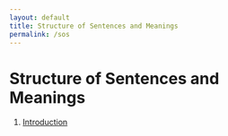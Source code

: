 ```yaml
---
layout: default
title: Structure of Sentences and Meanings
permalink: /sos
---
```


# Structure of Sentences and Meanings

1. [Introduction](/notes-blog/sos/ch1)